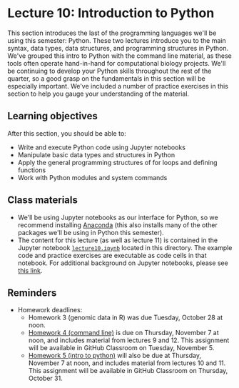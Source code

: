 # Lecture 10: Introduction to Python

This section introduces the last of the programming languages we'll be using this semester: Python. These two lectures introduce you to the main syntax, data types, data structures, and programming structures in Python. We've grouped this intro to Python with the command line material, as these tools often operate hand-in-hand for computational biology projects. We'll be continuing to develop your Python skills throughout the rest of the quarter, so a good grasp on the fundamentals in this section will be especially important. We've included a number of practice exercises in this section to help you gauge your understanding of the material. 

## Learning objectives

After this section, you should be able to:
- Write and execute Python code using Jupyter notebooks
- Manipulate basic data types and structures in Python
- Apply the general programming structures of for loops and defining functions
- Work with Python modules and system commands

## Class materials

- We'll be using Jupyter notebooks as our interface for Python, so we recommend installing [Anaconda](https://github.com/fredhutchio/tfcb_2019/tree/master/software#python) (this also installs many of the other packages we'll be using in Python this semester).
- The content for this lecture (as well as lecture 11) is contained in the Jupyter notebook [`lecture10.ipynb`](lecture10.ipynb) located in this directory. The example code and practice exercises are executable as code cells in that notebook. For additional background on Jupyter notebooks, please see [this link](https://realpython.com/jupyter-notebook-introduction/).

## Reminders
- Homework deadlines:
  - Homework 3 (genomic data in R) was due Tuesday, October 28 at noon.
  - [Homework 4 (command line)](../../homeworks/homework04) is due on Thursday, November 7 at noon, and includes material from lectures 9 and 12. This assignment will be available in GitHub Classroom on Tuesday, November 5.
  - [Homework 5 (intro to python)](../../homeworks/homework05) will also be due at Thursday, November 7 at noon, and includes material from lectures 10 and 11. This assignment will be available in GitHub Classroom on Thursday, October 31.
